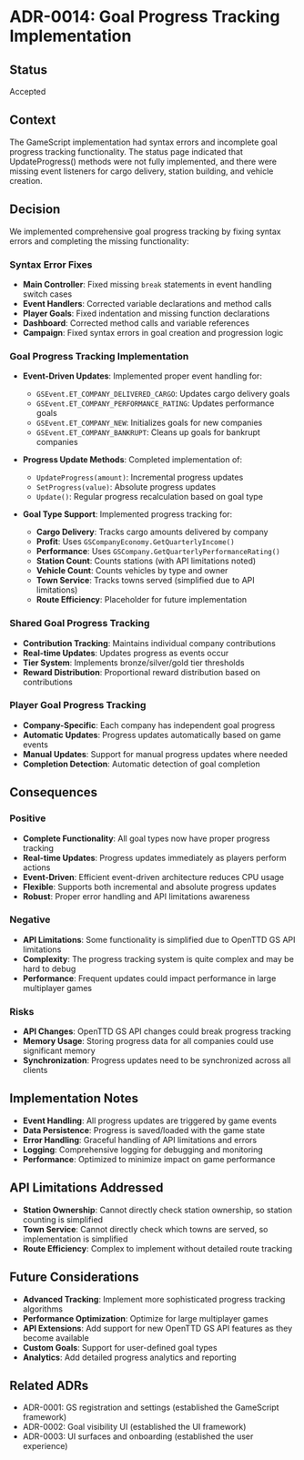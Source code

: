 # ADR-0014: Goal Progress Tracking Implementation

## Status
Accepted

## Context
The GameScript implementation had syntax errors and incomplete goal progress tracking functionality. The status page indicated that UpdateProgress() methods were not fully implemented, and there were missing event listeners for cargo delivery, station building, and vehicle creation.

## Decision
We implemented comprehensive goal progress tracking by fixing syntax errors and completing the missing functionality:

### Syntax Error Fixes
- **Main Controller**: Fixed missing `break` statements in event handling switch cases
- **Event Handlers**: Corrected variable declarations and method calls
- **Player Goals**: Fixed indentation and missing function declarations
- **Dashboard**: Corrected method calls and variable references
- **Campaign**: Fixed syntax errors in goal creation and progression logic

### Goal Progress Tracking Implementation
- **Event-Driven Updates**: Implemented proper event handling for:
  - `GSEvent.ET_COMPANY_DELIVERED_CARGO`: Updates cargo delivery goals
  - `GSEvent.ET_COMPANY_PERFORMANCE_RATING`: Updates performance goals
  - `GSEvent.ET_COMPANY_NEW`: Initializes goals for new companies
  - `GSEvent.ET_COMPANY_BANKRUPT`: Cleans up goals for bankrupt companies

- **Progress Update Methods**: Completed implementation of:
  - `UpdateProgress(amount)`: Incremental progress updates
  - `SetProgress(value)`: Absolute progress updates
  - `Update()`: Regular progress recalculation based on goal type

- **Goal Type Support**: Implemented progress tracking for:
  - **Cargo Delivery**: Tracks cargo amounts delivered by company
  - **Profit**: Uses `GSCompanyEconomy.GetQuarterlyIncome()`
  - **Performance**: Uses `GSCompany.GetQuarterlyPerformanceRating()`
  - **Station Count**: Counts stations (with API limitations noted)
  - **Vehicle Count**: Counts vehicles by type and owner
  - **Town Service**: Tracks towns served (simplified due to API limitations)
  - **Route Efficiency**: Placeholder for future implementation

### Shared Goal Progress Tracking
- **Contribution Tracking**: Maintains individual company contributions
- **Real-time Updates**: Updates progress as events occur
- **Tier System**: Implements bronze/silver/gold tier thresholds
- **Reward Distribution**: Proportional reward distribution based on contributions

### Player Goal Progress Tracking
- **Company-Specific**: Each company has independent goal progress
- **Automatic Updates**: Progress updates automatically based on game events
- **Manual Updates**: Support for manual progress updates where needed
- **Completion Detection**: Automatic detection of goal completion

## Consequences

### Positive
- **Complete Functionality**: All goal types now have proper progress tracking
- **Real-time Updates**: Progress updates immediately as players perform actions
- **Event-Driven**: Efficient event-driven architecture reduces CPU usage
- **Flexible**: Supports both incremental and absolute progress updates
- **Robust**: Proper error handling and API limitations awareness

### Negative
- **API Limitations**: Some functionality is simplified due to OpenTTD GS API limitations
- **Complexity**: The progress tracking system is quite complex and may be hard to debug
- **Performance**: Frequent updates could impact performance in large multiplayer games

### Risks
- **API Changes**: OpenTTD GS API changes could break progress tracking
- **Memory Usage**: Storing progress data for all companies could use significant memory
- **Synchronization**: Progress updates need to be synchronized across all clients

## Implementation Notes
- **Event Handling**: All progress updates are triggered by game events
- **Data Persistence**: Progress is saved/loaded with the game state
- **Error Handling**: Graceful handling of API limitations and errors
- **Logging**: Comprehensive logging for debugging and monitoring
- **Performance**: Optimized to minimize impact on game performance

## API Limitations Addressed
- **Station Ownership**: Cannot directly check station ownership, so station counting is simplified
- **Town Service**: Cannot directly check which towns are served, so implementation is simplified
- **Route Efficiency**: Complex to implement without detailed route tracking

## Future Considerations
- **Advanced Tracking**: Implement more sophisticated progress tracking algorithms
- **Performance Optimization**: Optimize for large multiplayer games
- **API Extensions**: Add support for new OpenTTD GS API features as they become available
- **Custom Goals**: Support for user-defined goal types
- **Analytics**: Add detailed progress analytics and reporting

## Related ADRs
- ADR-0001: GS registration and settings (established the GameScript framework)
- ADR-0002: Goal visibility UI (established the UI framework)
- ADR-0003: UI surfaces and onboarding (established the user experience)
